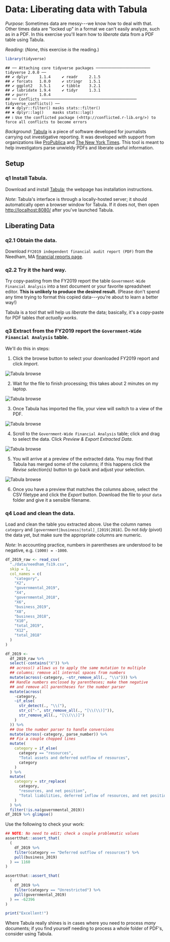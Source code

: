 
# Data: Liberating data with Tabula

*Purpose*: Sometimes data are messy---we know how to deal with that. Other times data are "locked up" in a format we can't easily analyze, such as in a PDF. In this exercise you'll learn how to *liberate* data from a PDF table using Tabula.

*Reading*: (*None*, this exercise *is* the reading.)


``` r
library(tidyverse)
```

```
## ── Attaching core tidyverse packages ──────────────────────── tidyverse 2.0.0 ──
## ✔ dplyr     1.1.4     ✔ readr     2.1.5
## ✔ forcats   1.0.0     ✔ stringr   1.5.1
## ✔ ggplot2   3.5.1     ✔ tibble    3.2.1
## ✔ lubridate 1.9.4     ✔ tidyr     1.3.1
## ✔ purrr     1.0.4     
## ── Conflicts ────────────────────────────────────────── tidyverse_conflicts() ──
## ✖ dplyr::filter() masks stats::filter()
## ✖ dplyr::lag()    masks stats::lag()
## ℹ Use the conflicted package (<http://conflicted.r-lib.org/>) to force all conflicts to become errors
```

*Background*: [Tabula](https://tabula.technology/) is a piece of software developed for journalists carrying out investigative reporting. It was developed with support from organizations like [ProPublica](http://propublica.org/) and [The New York Times](http://www.nytimes.com/). This tool is meant to help investigators parse unwieldy PDFs and liberate useful information.

## Setup

### __q1__ Install Tabula.

Download and install [Tabula](https://tabula.technology/); the webpage has installation instructions.

*Note*: Tabula's interface is through a locally-hosted server; it should automatically open a browser window for Tabula. If it does not, then open [http://localhost:8080/](http://localhost:8080/) after you've launched Tabula.

## Liberating Data

### __q2.1__ Obtain the data.

Download `FY2019 independent financial audit report (PDF)` from the Needham, MA [financial reports page](https://www.needhamma.gov/1673/Financial-Reports).

### __q2.2__ Try it the hard way.

Try copy-pasting from the FY2019 report the table `Government-Wide Financial Analysis` into a text document or your favorite spreadsheet editor. **This is unlikely to produce the desired result.** (Please don't spend any time trying to format this copied data---you're about to learn a better way!)

Tabula is a tool that will help us *liberate* the data; basically, it's a copy-paste for PDF tables *that actually works*.

### __q3__ Extract from the FY2019 report the `Government-Wide Financial Analysis` table.

We'll do this in steps:

1. Click the browse button to select your downloaded FY2019 report and click *Import*.

![Tabula browse](./images/e-data15-browse.png)

2. Wait for the file to finish processing; this takes about 2 minutes on my laptop.

![Tabula browse](./images/e-data15-processing.png)

3. Once Tabula has imported the file, your view will switch to a view of the PDF.

![Tabula browse](./images/e-data15-show.png)

4. Scroll to the `Government-Wide Financial Analysis` table; click and drag to select the data. Click *Preview & Export Extracted Data*.

![Tabula browse](./images/e-data15-select.png)

5. You will arrive at a preview of the extracted data. You may find that Tabula has merged some of the columns; if this happens click the *Revise selection(s)* button to go back and adjust your selection.

![Tabula browse](./images/e-data15-preview.png)

6. Once you have a preview that matches the columns above, select the CSV filetype and click the *Export* button. Download the file to your `data` folder and give it a sensible filename.

### __q4__ Load and clean the data.

Load and clean the table you extracted above. Use the column names `category` and `[government|business|total]_[2019|2018]`. Do not *tidy* (pivot) the data yet, but make sure the appropriate columns are numeric.

*Note*: In accounting practice, numbers in parentheses are understood to be negative, e.g. `(1000) = -1000`.


``` r
df_2019_raw <- read_csv(
  "./data/needham_fs19.csv",
  skip = 1,
  col_names = c(
    "category",
    "X2",
    "governmental_2019",
    "X4",
    "governmental_2018",
    "X6",
    "business_2019",
    "X8",
    "business_2018",
    "X10",
    "total_2019",
    "X12",
    "total_2018"
  )
)

df_2019 <-
  df_2019_raw %>%
  select(-contains("X")) %>%
  ## across() allows us to apply the same mutation to multiple
  ## columns; remove all internal spaces from numbers
  mutate(across(-category, ~str_remove_all(., "\\s"))) %>%
  ## Handle numbers enclosed by parentheses; make them negative
  ## and remove all parentheses for the number parser
  mutate(across(
    -category,
    ~if_else(
      str_detect(., "\\("),
      str_c("-", str_remove_all(., "[\\(\\)]")),
      str_remove_all(., "[\\(\\)]")
    )
  )) %>%
  ## Use the number parser to handle conversions
  mutate(across(-category, parse_number)) %>%
  ## Fix a couple chopped lines
  mutate(
    category = if_else(
      category == "resources",
      "Total assets and deferred outflow of resources",
      category
    )
  ) %>%
  mutate(
    category = str_replace(
      category,
      "resources, and net position",
      "Total liabilities, deferred inflow of resources, and net position"
    )
  ) %>%
  filter(!is.na(governmental_2019))
df_2019 %>% glimpse()
```

Use the following to check your work:


``` r
## NOTE: No need to edit; check a couple problematic values
assertthat::assert_that(
  (
    df_2019 %>%
    filter(category == "Deferred outflow of resources") %>%
    pull(business_2019)
  ) == 1160
)

assertthat::assert_that(
  (
    df_2019 %>%
    filter(category == "Unrestricted") %>%
    pull(governmental_2019)
  ) == -62396
)

print("Excellent!")
```

Where Tabula really shines is in cases where you need to process *many* documents; if you find yourself needing to process a whole folder of PDF's, consider using Tabula.

<!-- include-exit-ticket -->
